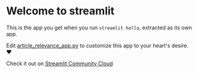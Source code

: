 # Welcome to streamlit

This is the app you get when you run `streamlit hello`, extracted as its own app.

Edit [article_relevance_app.py](./article_relevance_app.py) to customize this app to your heart's desire. ❤️

Check it out on [Streamlit Community Cloud](https://st-hello-app.streamlit.app/)
